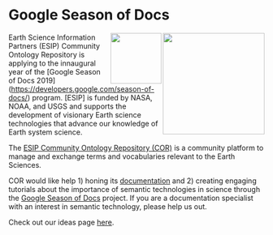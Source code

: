 # Google Season of Docs

<img src="http://www.esipfed.org/sites/default/files/esip-logo.png" align="right" width="200" />
<img src="https://developers.google.com/season-of-docs/images/logo/SeasonofDocs_Icon_Grey_300ppi.png" align="right" width="100" />

Earth Science Information Partners (ESIP) Community Ontology Repository is applying to the innaugural year of the [Google Season of Docs 2019] (https://developers.google.com/season-of-docs/) program. [ESIP] is funded by NASA, NOAA, and USGS and supports the development of visionary Earth science technologies that advance our knowledge of Earth system science. 

The [ESIP Community Ontology Repository (COR)](https://esipfed.org) is a community platform to manage and exchange terms and vocabularies relevant to the Earth Sciences.  

COR would like help 1) honing its [documentation](https://github.com/mmisw/mmiorr-docs) and 2) creating engaging tutorials about the importance of semantic technologies in science through the [Google Season of Docs](https://developers.google.com/season-of-docs/) project. If you are a documentation specialist with an interest in semantic technology, please help us out.

Check out our ideas page [here](https://github.com/ESIPFed/SeasonOfDocs/issues).


